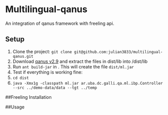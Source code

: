 # Multilingual-qanus

An integration of qanus framework with freeling api.

## Setup

1. Clone the project: `git clone git@github.com:julian3833/multilingual-qanus.git`
2. Download [qanus v2.9][1] and extract the files in dist/lib into <project-root>/dist/lib
3. Run `ant build-jar` in <project-root>. This will create the file `dist/ml.jar`
4. Test if everything is working fine:
5. `cd dist`
6.  `java -Xmx1g -classpath ml.jar ar.uba.dc.galli.qa.ml.ibp.Controller --src ../demo-data/data --tgt ../temp`



##Freeling Installation

##Usage






 [1]: http://wing.comp.nus.edu.sg/~junping/qanus/QANUSv29112012.zip "Qanus v 2.9"
